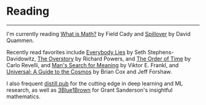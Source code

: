 # Reading
---

I'm currently reading <a target="_blank" rel="noopener noreferrer" href="https://books.google.com/books/about/What_Is_Math.html?id=p5zFsgEACAAJ">What is Math?</a> by Field Cady and <a target="_blank" rel="noopener noreferrer" href="https://www.google.com/books/edition/Spillover_Animal_Infections_and_the_Next/ezeIZReBMt4C?hl=en&gbpv=0">Spillover</a> by David Quammen. <break><break>

Recently read favorites include <a target="_blank" rel="noopener noreferrer" href="https://www.google.com/books/edition/Everybody_Lies/hy5bCwAAQBAJ?hl=en&gbpv=0">Everybody Lies</a> by Seth Stephens-Davidowitz, <a target="_blank" rel="noopener noreferrer" href="https://www.google.com/books/edition/The_Overstory_A_Novel/_zQsDwAAQBAJ?hl=en&gbpv=0">The Overstory</a> by Richard Powers, and <a target="_blank" rel="noopener noreferrer" href="https://www.google.com/books/edition/The_Order_of_Time/POi9DwAAQBAJ?hl=en&gbpv=0">The Order of Time</a> by Carlo Revelli, and <a target="_blank" rel="noopener noreferrer" href="https://books.google.com/books/about/Man_s_Search_for_Meaning.html?id=K2AvZmco3E0C">Man's Search for Meaning</a> by Viktor E. Frankl, and <a target="_blank" rel="noopener noreferrer" href="https://books.google.com/books/about/Universal.html?id=qvpJrgEACAAJC">Universal: A Guide to the Cosmos</a> by Brian Cox and Jeff Forshaw.<break><break>

I also frequent <a target="_blank" rel="noopener noreferrer" href="https://distill.pub/">distill.pub</a> for the cutting edge in deep learning and ML research, as well as <a target="_blank" rel="noopener noreferrer" href="https://www.youtube.com/channel/UCYO_jab_esuFRV4b17AJtAw">3Blue1Brown</a> for Grant Sanderson's insightful mathematics.





